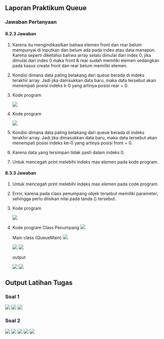 ## Laporan Praktikum Queue

### Jawaban Pertanyaan

#### 8.2.3 Jawaban

1. Karena itu mengindikasikan bahwa elemen front dan rear belum mempunyai di inputkan dan belum ada pada index atau data manapun. Karena seperti diketahui bahwa array selalu dimulai dari index 0, jika dimulai dari index 0 maka front & rear sudah memiliki elemen sedangkan pada kasus create front dan rear belum memiliki elemen.
2. Kondisi dimana data paling belakang dari queue berada di indeks terakhir array. Jadi jika damsukkan data baru, maka data tersebut akan menempati posisi indeks k-0 yang artinya posisi rear = 0.
3. Kode program
	
    <img src = "./SS/1.jpg">

4. Kode program

    <img src = "./SS/2.jpg">
	 
5. Kondisi dimana data paling belakang dari queue berada di indeks terakhir array. Jadi jika dimasukkan data baru, maka data tersebut akan menempati posisi indeks ke-0 yang artinya posisi front = 0.
6. Karena data yang tersimpan tidak pasti dalam indeks 0.
7. Untuk mencegah print melebihi indeks max elemen pada kode program.

#### 8.3.3 Jawaban

1. Untuk mencegah print melebihi indeks max elemen pada code program.
2. Error, karena pada class penumpang objek tersebut memiliki parameter, sehingga perlu diisikan nilai pada tanda () tersebut.
3. Kode program	 

    <img src = "./SS/3.jpg">

4. Kode program Class Penumpang
    <img src = "./SS/4.jpg">
 
    Main class (QueueMain)
    <img src = "./SS/5.jpg">

    <img src = "./SS/6.jpg">

    <img src = "./SS/7.jpg">
 
    output

    <img src = "./SS/8.jpg">

    <img src = "./SS/9.jpg">


## Output Latihan Tugas

### Soal 1

<img src = "./SS/10.jpg">

<img src = "./SS/11.jpg">

<img src = "./SS/12.jpg">
 
 
### Soal 2

<img src = "./SS/13.jpg">

<img src = "./SS/14.jpg">

<img src = "./SS/15.jpg">

<img src = "./SS/16.jpg">

<img src = "./SS/17.jpg">
 
 
 
 
 


